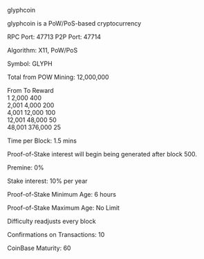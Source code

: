 
glyphcoin

glyphcoin is a PoW/PoS-based cryptocurrency

RPC Port: 47713
P2P Port: 47714

Algorithm: X11, PoW/PoS

Symbol: GLYPH

Total from POW Mining: 12,000,000

From 	To 		 	Reward 	
1 		2,000 		400 	
2,001 	4,000 		200 	
4,001 	12,000 		100 	
12,001 	48,000 		50 		
48,001 	376,000 	25 		

	
Time per Block: 1.5 mins

Proof-of-Stake interest will begin being generated after block 500.

Premine: 0%

Stake interest: 10% per year

Proof-of-Stake Minimum Age: 6 hours

Proof-of-Stake Maximum Age: No Limit

Difficulty readjusts every block

Confirmations on Transactions: 10

CoinBase Maturity: 60

